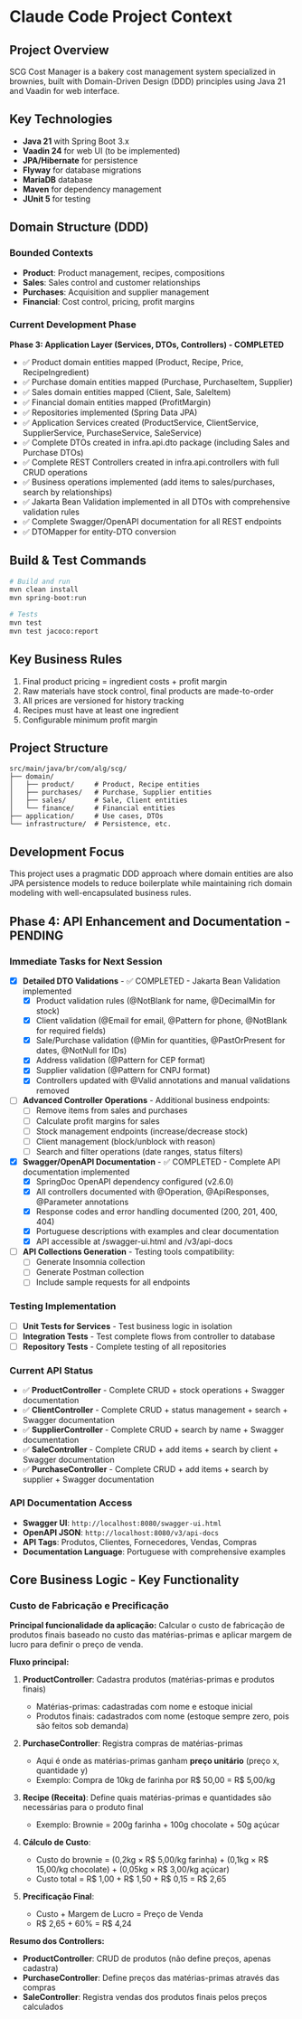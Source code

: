 # Claude Code Project Context

## Project Overview
SCG Cost Manager is a bakery cost management system specialized in brownies, built with Domain-Driven Design (DDD) principles using Java 21 and Vaadin for web interface.

## Key Technologies
- **Java 21** with Spring Boot 3.x
- **Vaadin 24** for web UI (to be implemented)
- **JPA/Hibernate** for persistence
- **Flyway** for database migrations
- **MariaDB** database
- **Maven** for dependency management
- **JUnit 5** for testing

## Domain Structure (DDD)
### Bounded Contexts
- **Product**: Product management, recipes, compositions
- **Sales**: Sales control and customer relationships  
- **Purchases**: Acquisition and supplier management
- **Financial**: Cost control, pricing, profit margins

### Current Development Phase
**Phase 3: Application Layer (Services, DTOs, Controllers) - COMPLETED**
- ✅ Product domain entities mapped (Product, Recipe, Price, RecipeIngredient)
- ✅ Purchase domain entities mapped (Purchase, PurchaseItem, Supplier) 
- ✅ Sales domain entities mapped (Client, Sale, SaleItem)
- ✅ Financial domain entities mapped (ProfitMargin)
- ✅ Repositories implemented (Spring Data JPA)
- ✅ Application Services created (ProductService, ClientService, SupplierService, PurchaseService, SaleService)
- ✅ Complete DTOs created in infra.api.dto package (including Sales and Purchase DTOs)
- ✅ Complete REST Controllers created in infra.api.controllers with full CRUD operations
- ✅ Business operations implemented (add items to sales/purchases, search by relationships)
- ✅ Jakarta Bean Validation implemented in all DTOs with comprehensive validation rules
- ✅ Complete Swagger/OpenAPI documentation for all REST endpoints
- ✅ DTOMapper for entity-DTO conversion

## Build & Test Commands
```bash
# Build and run
mvn clean install
mvn spring-boot:run

# Tests
mvn test
mvn test jacoco:report
```

## Key Business Rules
1. Final product pricing = ingredient costs + profit margin
2. Raw materials have stock control, final products are made-to-order
3. All prices are versioned for history tracking
4. Recipes must have at least one ingredient
5. Configurable minimum profit margin

## Project Structure
```
src/main/java/br/com/alg/scg/
├── domain/
│   ├── product/     # Product, Recipe entities
│   ├── purchases/   # Purchase, Supplier entities  
│   ├── sales/       # Sale, Client entities
│   └── finance/     # Financial entities
├── application/     # Use cases, DTOs
└── infrastructure/  # Persistence, etc.
```

## Development Focus
This project uses a pragmatic DDD approach where domain entities are also JPA persistence models to reduce boilerplate while maintaining rich domain modeling with well-encapsulated business rules.

## Phase 4: API Enhancement and Documentation - PENDING

### Immediate Tasks for Next Session
- [x] **Detailed DTO Validations** - ✅ COMPLETED - Jakarta Bean Validation implemented
  - [x] Product validation rules (@NotBlank for name, @DecimalMin for stock)
  - [x] Client validation (@Email for email, @Pattern for phone, @NotBlank for required fields)
  - [x] Sale/Purchase validation (@Min for quantities, @PastOrPresent for dates, @NotNull for IDs)
  - [x] Address validation (@Pattern for CEP format)
  - [x] Supplier validation (@Pattern for CNPJ format)
  - [x] Controllers updated with @Valid annotations and manual validations removed

- [ ] **Advanced Controller Operations** - Additional business endpoints:
  - [ ] Remove items from sales and purchases
  - [ ] Calculate profit margins for sales
  - [ ] Stock management endpoints (increase/decrease stock)
  - [ ] Client management (block/unblock with reason)
  - [ ] Search and filter operations (date ranges, status filters)

- [x] **Swagger/OpenAPI Documentation** - ✅ COMPLETED - Complete API documentation implemented
  - [x] SpringDoc OpenAPI dependency configured (v2.6.0)
  - [x] All controllers documented with @Operation, @ApiResponses, @Parameter annotations
  - [x] Response codes and error handling documented (200, 201, 400, 404)
  - [x] Portuguese descriptions with examples and clear documentation
  - [x] API accessible at /swagger-ui.html and /v3/api-docs

- [ ] **API Collections Generation** - Testing tools compatibility:
  - [ ] Generate Insomnia collection
  - [ ] Generate Postman collection
  - [ ] Include sample requests for all endpoints

### Testing Implementation
- [ ] **Unit Tests for Services** - Test business logic in isolation
- [ ] **Integration Tests** - Test complete flows from controller to database
- [ ] **Repository Tests** - Complete testing of all repositories

### Current API Status
- ✅ **ProductController** - Complete CRUD + stock operations + Swagger documentation
- ✅ **ClientController** - Complete CRUD + status management + search + Swagger documentation  
- ✅ **SupplierController** - Complete CRUD + search by name + Swagger documentation
- ✅ **SaleController** - Complete CRUD + add items + search by client + Swagger documentation
- ✅ **PurchaseController** - Complete CRUD + add items + search by supplier + Swagger documentation

### API Documentation Access
- **Swagger UI**: `http://localhost:8080/swagger-ui.html`
- **OpenAPI JSON**: `http://localhost:8080/v3/api-docs`
- **API Tags**: Produtos, Clientes, Fornecedores, Vendas, Compras
- **Documentation Language**: Portuguese with comprehensive examples

## Core Business Logic - Key Functionality

### Custo de Fabricação e Precificação
**Principal funcionalidade da aplicação:** Calcular o custo de fabricação de produtos finais baseado no custo das matérias-primas e aplicar margem de lucro para definir o preço de venda.

**Fluxo principal:**
1. **ProductController**: Cadastra produtos (matérias-primas e produtos finais)
   - Matérias-primas: cadastradas com nome e estoque inicial
   - Produtos finais: cadastrados com nome (estoque sempre zero, pois são feitos sob demanda)

2. **PurchaseController**: Registra compras de matérias-primas
   - Aqui é onde as matérias-primas ganham **preço unitário** (preço x, quantidade y)
   - Exemplo: Compra de 10kg de farinha por R$ 50,00 = R$ 5,00/kg

3. **Recipe (Receita)**: Define quais matérias-primas e quantidades são necessárias para o produto final
   - Exemplo: Brownie = 200g farinha + 100g chocolate + 50g açúcar

4. **Cálculo de Custo**: 
   - Custo do brownie = (0,2kg × R$ 5,00/kg farinha) + (0,1kg × R$ 15,00/kg chocolate) + (0,05kg × R$ 3,00/kg açúcar)
   - Custo total = R$ 1,00 + R$ 1,50 + R$ 0,15 = R$ 2,65

5. **Precificação Final**:
   - Custo + Margem de Lucro = Preço de Venda
   - R$ 2,65 + 60% = R$ 4,24

**Resumo dos Controllers:**
- **ProductController**: CRUD de produtos (não define preços, apenas cadastra)
- **PurchaseController**: Define preços das matérias-primas através das compras
- **SaleController**: Registra vendas dos produtos finais pelos preços calculados